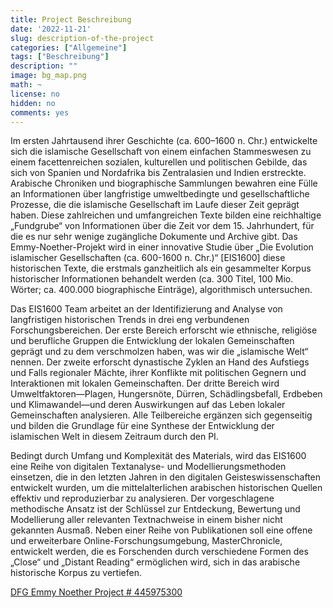 ```yaml
---
title: Project Beschreibung
date: '2022-11-21'
slug: description-of-the-project
categories: ["Allgemeine"]
tags: ["Beschreibung"]
description: ""
image: bg_map.png
math: ~
license: no
hidden: no
comments: yes
---
```


Im ersten Jahrtausend ihrer Geschichte (ca. 600–1600 n. Chr.) entwickelte sich die islamische Gesellschaft von einem einfachen Stammeswesen zu einem facettenreichen sozialen, kulturellen und politischen Gebilde, das sich von Spanien und Nordafrika bis Zentralasien und Indien erstreckte. Arabische Chroniken und biographische Sammlungen bewahren eine Fülle an Informationen über langfristige umweltbedingte und gesellschaftliche Prozesse, die die islamische Gesellschaft im Laufe dieser Zeit geprägt haben. Diese zahlreichen und umfangreichen Texte bilden eine reichhaltige „Fundgrube“ von Informationen über die Zeit vor dem 15. Jahrhundert, für die es nur sehr wenige zugängliche Dokumente und Archive gibt. Das Emmy-Noether-Projekt wird in einer innovative Studie über „Die Evolution islamischer Gesellschaften (ca. 600-1600 n. Chr.)“ [EIS1600] diese historischen Texte, die erstmals ganzheitlich als ein gesammelter Korpus historischer Informationen behandelt werden (ca. 300 Titel, 100 Mio. Wörter; ca. 400.000 biographische Einträge), algorithmisch untersuchen.

Das EIS1600 Team arbeitet an der Identifizierung and Analyse von langfristigen historischen Trends in drei eng verbundenen Forschungsbereichen. Der erste Bereich erforscht wie ethnische, religiöse und berufliche Gruppen die Entwicklung der lokalen Gemeinschaften geprägt und zu dem verschmolzen haben, was wir die „islamische Welt“ nennen. Der zweite erforscht dynastische Zyklen an Hand des Aufstiegs und Falls regionaler Mächte, ihrer Konflikte mit politischen Gegnern und Interaktionen mit lokalen Gemeinschaften. Der dritte Bereich wird Umweltfaktoren—Plagen, Hungersnöte, Dürren, Schädlingsbefall, Erdbeben und Klimawandel—und deren Auswirkungen auf das Leben lokaler Gemeinschaften analysieren. Alle Teilbereiche ergänzen sich gegenseitig und bilden die Grundlage für eine Synthese der Entwicklung der islamischen Welt in diesem Zeitraum durch den PI.

Bedingt durch Umfang und Komplexität des Materials, wird das EIS1600 eine Reihe von digitalen Textanalyse- und Modellierungsmethoden einsetzen, die in den letzten Jahren in den digitalen Geisteswissenschaften entwickelt wurden, um die mittelalterlichen arabischen historischen Quellen effektiv und reproduzierbar zu analysieren. Der vorgeschlagene methodische Ansatz ist der Schlüssel zur Entdeckung, Bewertung und Modellierung aller relevanten Textnachweise in einem bisher nicht gekannten Ausmaß. Neben einer Reihe von Publikationen soll eine offene und erweiterbare Online-Forschungsumgebung, MasterChronicle, entwickelt werden, die es Forschenden durch verschiedene Formen des „Close“ und „Distant Reading“ ermöglichen wird, sich in das arabische historische Korpus zu vertiefen.

[DFG Emmy Noether Project # 445975300](https://gepris.dfg.de/gepris/projekt/445975300?language=en)
